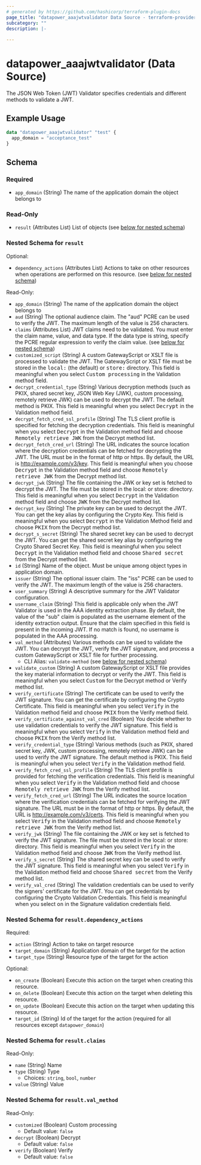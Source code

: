 ```yaml
---
# generated by https://github.com/hashicorp/terraform-plugin-docs
page_title: "datapower_aaajwtvalidator Data Source - terraform-provider-datapower"
subcategory: ""
description: |-
  
---
```


# datapower_aaajwtvalidator (Data Source)

<p>The JSON Web Token (JWT) Validator specifies credentials and different methods to validate a JWT.</p>

## Example Usage

```terraform
data "datapower_aaajwtvalidator" "test" {
  app_domain = "acceptance_test"
}
```

<!-- schema generated by tfplugindocs -->
## Schema

### Required

- `app_domain` (String) The name of the application domain the object belongs to

### Read-Only

- `result` (Attributes List) List of objects (see [below for nested schema](#nestedatt--result))

<a id="nestedatt--result"></a>
### Nested Schema for `result`

Optional:

- `dependency_actions` (Attributes List) Actions to take on other resources when operations are performed on this resource. (see [below for nested schema](#nestedatt--result--dependency_actions))

Read-Only:

- `app_domain` (String) The name of the application domain the object belongs to
- `aud` (String) The optional audience claim. The "aud" PCRE can be used to verify the JWT. The maximum length of the value is 256 characters.
- `claims` (Attributes List) JWT claims need to be validated. You must enter the claim name, value, and data type. If the data type is string, specify the PCRE regular expression to verify the claim value. (see [below for nested schema](#nestedatt--result--claims))
- `customized_script` (String) A custom GatewayScript or XSLT file is processed to validate the JWT. The GatewayScript or XSLT file must be stored in the <tt>local:</tt> (the default) or <tt>store:</tt> directory. This field is meaningful when you select <tt>Custom processing</tt> in the Validation method field.
- `decrypt_credential_type` (String) Various decryption methods (such as PKIX, shared secret key, JSON Web Key (JWK), custom processing, remotely retrieve JWK) can be used to decrypt the JWT. The default method is PKIX. This field is meaningful when you select <tt>Decrypt</tt> in the Validation method field.
- `decrypt_fetch_cred_ssl_profile` (String) The TLS client profile is specified for fetching the decryption credentials. This field is meaningful when you select <tt>Decrypt</tt> in the Validation method field and choose <tt>Remotely retrieve JWK</tt> from the Decrypt method list.
- `decrypt_fetch_cred_url` (String) The URL indicates the source location where the decryption credentials can be fetched for decrypting the JWT. The URL must be in the format of http or https. By default, the URL is http://example.com/v3/key. This field is meaningful when you choose <tt>Decrypt</tt> in the Validation method field and choose <tt>Remotely retrieve JWK</tt> from the Decrypt method list.
- `decrypt_jwk` (String) The file containing the JWK or key set is fetched to decrypt the JWT. The file must be stored in the local: or store: directory. This field is meaningful when you select <tt>Decrypt</tt> in the Validation method field and choose <tt>JWK</tt> from the Decrypt method list.
- `decrypt_key` (String) The private key can be used to decrypt the JWT. You can get the key alias by configuring the Crypto Key. This field is meaningful when you select <tt>Decrypt</tt> in the Validation Method field and choose <tt>PKIX</tt> from the Decrypt method list.
- `decrypt_s_secret` (String) The shared secret key can be used to decrypt the JWT. You can get the shared secret key alias by configuring the Crypto Shared Secret Key. This field is meaningful when you select <tt>Decrypt</tt> in the Validation method field and choose <tt>Shared secret</tt> from the Decrypt method list.
- `id` (String) Name of the object. Must be unique among object types in application domain.
- `issuer` (String) The optional issuer claim. The "iss" PCRE can be used to verify the JWT. The maximum length of the value is 256 characters.
- `user_summary` (String) A descriptive summary for the JWT Validator configuration.
- `username_claim` (String) This field is applicable only when the JWT Validator is used in the AAA identity extraction phase. By default, the value of the "sub" claim is populated as the username element of the identity extraction output. Ensure that the claim specified in this field is present in the incoming JWT. If no match is found, no username is populated in the AAA processing.
- `val_method` (Attributes) Various methods can be used to validate the JWT. You can decrypt the JWT, verify the JWT signature, and process a custom GatewayScript or XSLT file for further processing.
  - CLI Alias: `validate-method` (see [below for nested schema](#nestedatt--result--val_method))
- `validate_custom` (String) A custom GatewayScript or XSLT file provides the key material information to decrypt or verify the JWT. This field is meaningful when you select <tt>Custom</tt> for the Decrypt method or Verify method list.
- `verify_certificate` (String) The certificate can be used to verify the JWT signature. You can get the certificate by configuring the Crypto Certificate. This field is meaningful when you select <tt>Verify</tt> in the Validation method field and choose <tt>PKIX</tt> from the Verify method field.
- `verify_certificate_against_val_cred` (Boolean) You decide whether to use validation credentials to verify the JWT signature. This field is meaningful when you select <tt>Verify</tt> in the Validation method field and choose <tt>PKIX</tt> from the Verify method list.
- `verify_credential_type` (String) Various methods (such as PKIX, shared secret key, JWK, custom processing, remotely retrieve JWK) can be used to verify the JWT signature. The default method is PKIX. This field is meaningful when you select <tt>Verify</tt> in the Validation method field.
- `verify_fetch_cred_ssl_profile` (String) The TLS client profile is provided for fetching the verification credentials. This field is meaningful when you select <tt>Verify</tt> in the Validation method field and choose <tt>Remotely retrieve JWK</tt> from the Verify method list.
- `verify_fetch_cred_url` (String) The URL indicates the source location where the verification credentials can be fetched for verifying the JWT signature. The URL must be in the format of http or https. By default, the URL is http://example.com/v3/certs. This field is meaningful when you select <tt>Verify</tt> in the Validation method field and choose <tt>Remotely retrieve JWK</tt> from the Verify method list.
- `verify_jwk` (String) The file containing the JWK or key set is fetched to verify the JWT signature. The file must be stored in the local: or store: directory. This field is meaningful when you select <tt>Verify</tt> in the Validation method field and choose <tt>JWK</tt> from the Verify method list.
- `verify_s_secret` (String) The shared secret key can be used to verify the JWT signature. This field is meaningful when you select <tt>Verify</tt> in the Validation method field and choose <tt>Shared secret</tt> from the Verify method list.
- `verify_val_cred` (String) The validation credentials can be used to verify the signers' certificate for the JWT. You can get credentials by configuring the Crypto Validation Credentials. This field is meaningful when you select <tt>on</tt> in the Signature validation credentials field.

<a id="nestedatt--result--dependency_actions"></a>
### Nested Schema for `result.dependency_actions`

Required:

- `action` (String) Action to take on target resource
- `target_domain` (String) Application domain of the target for the action
- `target_type` (String) Resource type of the target for the action

Optional:

- `on_create` (Boolean) Execute this action on the target when creating this resource.
- `on_delete` (Boolean) Execute this action on the target when deleting this resource.
- `on_update` (Boolean) Execute this action on the target when updating this resource.
- `target_id` (String) Id of the target for the action (required for all resources except `datapower_domain`)


<a id="nestedatt--result--claims"></a>
### Nested Schema for `result.claims`

Read-Only:

- `name` (String) Name
- `type` (String) Type
  - Choices: `string`, `bool`, `number`
- `value` (String) Value


<a id="nestedatt--result--val_method"></a>
### Nested Schema for `result.val_method`

Read-Only:

- `customized` (Boolean) Custom processing
  - Default value: `false`
- `decrypt` (Boolean) Decrypt
  - Default value: `false`
- `verify` (Boolean) Verify
  - Default value: `false`
